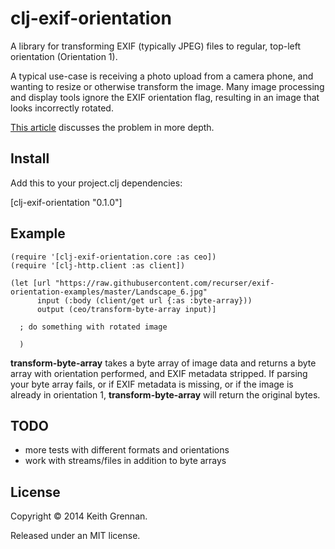 # clj-exif-orientation

A library for transforming EXIF (typically JPEG) files to regular, top-left orientation (Orientation 1).

A typical use-case is receiving a photo upload from a camera phone, and wanting to resize or otherwise transform
the image.  Many image processing and display tools ignore the EXIF orientation flag, resulting in an image that looks
incorrectly rotated.

[This article](http://www.daveperrett.com/articles/2012/07/28/exif-orientation-handling-is-a-ghetto/) discusses the problem in more depth.

## Install

Add this to your project.clj dependencies:

[clj-exif-orientation "0.1.0"]

## Example

    (require '[clj-exif-orientation.core :as ceo])
    (require '[clj-http.client :as client])

    (let [url "https://raw.githubusercontent.com/recurser/exif-orientation-examples/master/Landscape_6.jpg"
          input (:body (client/get url {:as :byte-array}))
          output (ceo/transform-byte-array input)]
      
      ; do something with rotated image
      
      )

**transform-byte-array** takes a byte array of image data and returns a byte array with orientation performed, and EXIF 
metadata stripped.  If parsing your byte array fails, or if EXIF metadata is missing, or if the image is already in 
orientation 1, **transform-byte-array** will return the original bytes.

## TODO

* more tests with different formats and orientations
* work with streams/files in addition to byte arrays

## License

Copyright © 2014 Keith Grennan.

Released under an MIT license.
